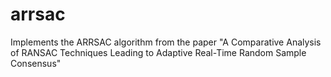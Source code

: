 # arrsac
Implements the ARRSAC algorithm from the paper "A Comparative Analysis of RANSAC Techniques Leading to Adaptive Real-Time Random Sample Consensus"

